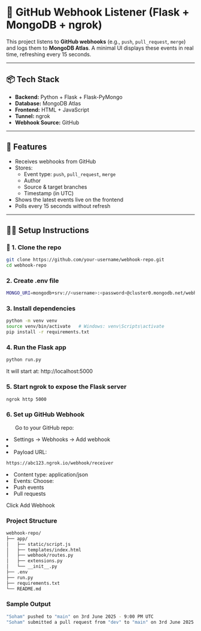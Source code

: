 # 🔔 GitHub Webhook Listener (Flask + MongoDB + ngrok)

This project listens to **GitHub webhooks** (e.g., `push`, `pull_request`, `merge`) and logs them to **MongoDB Atlas**. A minimal UI displays these events in real time, refreshing every 15 seconds.

---

## 📦 Tech Stack

- **Backend:** Python + Flask + Flask-PyMongo
- **Database:** MongoDB Atlas
- **Frontend:** HTML + JavaScript
- **Tunnel:** ngrok
- **Webhook Source:** GitHub

---

## 📸 Features

- Receives webhooks from GitHub
- Stores:
  - Event type: `push`, `pull_request`, `merge`
  - Author
  - Source & target branches
  - Timestamp (in UTC)
- Shows the latest events live on the frontend
- Polls every 15 seconds without refresh

---

## 🧑‍💻 Setup Instructions

### 🔧 1. Clone the repo

```bash
git clone https://github.com/your-username/webhook-repo.git
cd webhook-repo
```

### 2. Create .env file

```bash
MONGO_URI=mongodb+srv://<username>:<password>@cluster0.mongodb.net/webhooks?retryWrites=true&w=majority
```

### 3. Install dependencies

```bash
python -m venv venv
source venv/bin/activate   # Windows: venv\Scripts\activate
pip install -r requirements.txt
```

### 4. Run the Flask app

```bash
python run.py
```
It will start at: http://localhost:5000

### 5. Start ngrok to expose the Flask server

```bash
ngrok http 5000
```

### 6. Set up GitHub Webhook

<ul> Go to your GitHub repo:</ul>

<li>Settings → Webhooks → Add webhook<li/>
<li>Payload URL:</li>

```bash
https://abc123.ngrok.io/webhook/receiver
```

<li>Content type: application/json</li>
<li>Events: Choose:</li>
<li>Push events</li>
<li>Pull requests</li>

Click Add Webhook

### Project Structure

```bash
webhook-repo/
├── app/
│   ├── static/script.js
│   ├── templates/index.html
│   ├── webhook/routes.py
│   ├── extensions.py
│   └── __init__.py
├── .env
├── run.py
├── requirements.txt
└── README.md
```

### Sample Output

```bash
"Soham" pushed to "main" on 3rd June 2025 - 9:00 PM UTC  
"Soham" submitted a pull request from "dev" to "main" on 3rd June 2025 - 8:55 PM UTC  
```

